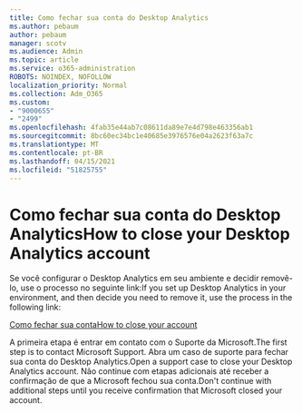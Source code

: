 ```yaml
---
title: Como fechar sua conta do Desktop Analytics
ms.author: pebaum
author: pebaum
manager: scotv
ms.audience: Admin
ms.topic: article
ms.service: o365-administration
ROBOTS: NOINDEX, NOFOLLOW
localization_priority: Normal
ms.collection: Adm_O365
ms.custom:
- "9000655"
- "2499"
ms.openlocfilehash: 4fab35e44ab7c08611da89e7e4d798e463356ab1
ms.sourcegitcommit: 8bc60ec34bc1e40685e3976576e04a2623f63a7c
ms.translationtype: MT
ms.contentlocale: pt-BR
ms.lasthandoff: 04/15/2021
ms.locfileid: "51825755"
---
```

# <a name="how-to-close-your-desktop-analytics-account"></a><span data-ttu-id="5ec59-102">Como fechar sua conta do Desktop Analytics</span><span class="sxs-lookup"><span data-stu-id="5ec59-102">How to close your Desktop Analytics account</span></span>

<span data-ttu-id="5ec59-103">Se você configurar o Desktop Analytics em seu ambiente e decidir removê-lo, use o processo no seguinte link:</span><span class="sxs-lookup"><span data-stu-id="5ec59-103">If you set up Desktop Analytics in your environment, and then decide you need to remove it, use the process in the following link:</span></span>

[<span data-ttu-id="5ec59-104">Como fechar sua conta</span><span class="sxs-lookup"><span data-stu-id="5ec59-104">How to close your account</span></span>](https://docs.microsoft.com/configmgr/desktop-analytics/account-close)

<span data-ttu-id="5ec59-105">A primeira etapa é entrar em contato com o Suporte da Microsoft.</span><span class="sxs-lookup"><span data-stu-id="5ec59-105">The first step is to contact Microsoft Support.</span></span> <span data-ttu-id="5ec59-106">Abra um caso de suporte para fechar sua conta do Desktop Analytics.</span><span class="sxs-lookup"><span data-stu-id="5ec59-106">Open a support case to close your Desktop Analytics account.</span></span> <span data-ttu-id="5ec59-107">Não continue com etapas adicionais até receber a confirmação de que a Microsoft fechou sua conta.</span><span class="sxs-lookup"><span data-stu-id="5ec59-107">Don't continue with additional steps until you receive confirmation that Microsoft closed your account.</span></span>